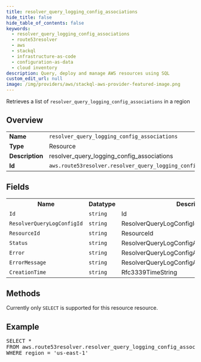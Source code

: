 ```yaml
---
title: resolver_query_logging_config_associations
hide_title: false
hide_table_of_contents: false
keywords:
  - resolver_query_logging_config_associations
  - route53resolver
  - aws
  - stackql
  - infrastructure-as-code
  - configuration-as-data
  - cloud inventory
description: Query, deploy and manage AWS resources using SQL
custom_edit_url: null
image: /img/providers/aws/stackql-aws-provider-featured-image.png
---
```

Retrieves a list of <code>resolver_query_logging_config_associations</code> in a region

## Overview
<table><tbody>
<tr><td><b>Name</b></td><td><code>resolver_query_logging_config_associations</code></td></tr>
<tr><td><b>Type</b></td><td>Resource</td></tr>
<tr><td><b>Description</b></td><td>resolver_query_logging_config_associations</td></tr>
<tr><td><b>Id</b></td><td><code>aws.route53resolver.resolver_query_logging_config_associations</code></td></tr>
</tbody></table>

## Fields
<table><tbody>
<tr><th>Name</th><th>Datatype</th><th>Description</th></tr>
<tr><td><code>Id</code></td><td><code>string</code></td><td>Id</td></tr>
<tr><td><code>ResolverQueryLogConfigId</code></td><td><code>string</code></td><td>ResolverQueryLogConfigId</td></tr>
<tr><td><code>ResourceId</code></td><td><code>string</code></td><td>ResourceId</td></tr>
<tr><td><code>Status</code></td><td><code>string</code></td><td>ResolverQueryLogConfigAssociationStatus</td></tr>
<tr><td><code>Error</code></td><td><code>string</code></td><td>ResolverQueryLogConfigAssociationError</td></tr>
<tr><td><code>ErrorMessage</code></td><td><code>string</code></td><td>ResolverQueryLogConfigAssociationErrorMessage</td></tr>
<tr><td><code>CreationTime</code></td><td><code>string</code></td><td>Rfc3339TimeString</td></tr>

</tbody></table>

## Methods
Currently only <code>SELECT</code> is supported for this resource resource.

## Example
<pre>
SELECT *<br/>FROM aws.route53resolver.resolver_query_logging_config_associations<br/>WHERE region = 'us-east-1'
</pre>
